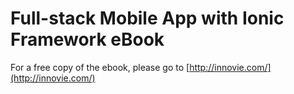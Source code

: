 Full-stack Mobile App with Ionic Framework eBook
===========

For a free copy of the ebook, please go to [http://innovie.com/](http://innovie.com/)
